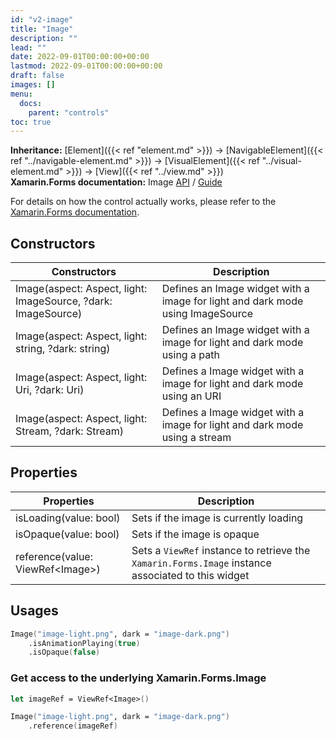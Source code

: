 ```yaml
---
id: "v2-image"
title: "Image"
description: ""
lead: ""
date: 2022-09-01T00:00:00+00:00
lastmod: 2022-09-01T00:00:00+00:00
draft: false
images: []
menu:
  docs:
    parent: "controls"
toc: true
---
```


**Inheritance:** [Element]({{< ref "element.md" >}}) -> [NavigableElement]({{< ref "../navigable-element.md" >}}) -> [VisualElement]({{< ref "../visual-element.md" >}}) -> [View]({{< ref "../view.md" >}})  
**Xamarin.Forms documentation:** Image [API](https://docs.microsoft.com/en-us/dotnet/api/xamarin.forms.image) / [Guide](https://docs.microsoft.com/en-us/xamarin/xamarin-forms/user-interface/images?tabs=macos)

For details on how the control actually works, please refer to the [Xamarin.Forms documentation](https://docs.microsoft.com/en-us/xamarin/xamarin-forms/user-interface/images?tabs=macos).

## Constructors

| Constructors | Description |
|--|--|
| Image(aspect: Aspect, light: ImageSource, ?dark: ImageSource) | Defines an Image widget with a image for light and dark mode using ImageSource |
| Image(aspect: Aspect, light: string, ?dark: string) | Defines an Image widget with a image for light and dark mode using a path |
| Image(aspect: Aspect, light: Uri, ?dark: Uri) | Defines a Image widget with a image for light and dark mode using an URI |
| Image(aspect: Aspect, light: Stream, ?dark: Stream) | Defines a Image widget with a image for light and dark mode using a stream |

## Properties

| Properties | Description |
|--|--|
| isLoading(value: bool) | Sets if the image is currently loading |
| isOpaque(value: bool) | Sets if the image is opaque |
| reference(value: ViewRef&lt;Image&gt;) | Sets a `ViewRef` instance to retrieve the `Xamarin.Forms.Image` instance associated to this widget |

## Usages

```fs
Image("image-light.png", dark = "image-dark.png")
    .isAnimationPlaying(true)
    .isOpaque(false)
```

### Get access to the underlying Xamarin.Forms.Image

```fs
let imageRef = ViewRef<Image>()

Image("image-light.png", dark = "image-dark.png")
    .reference(imageRef)
```
